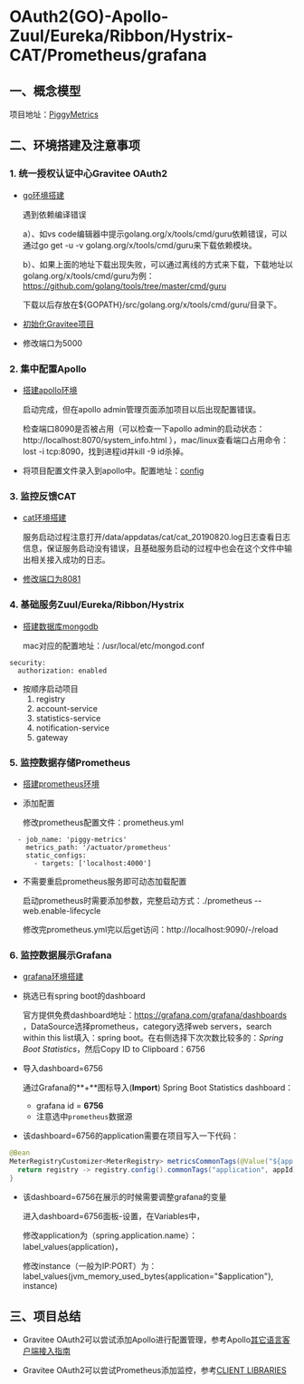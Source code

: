 # OAuth2(GO)-Apollo-Zuul/Eureka/Ribbon/Hystrix-CAT/Prometheus/grafana

## 一、概念模型

项目地址：[PiggyMetrics](https://github.com/sqshq/PiggyMetrics)

## 二、环境搭建及注意事项

### 1. 统一授权认证中心Gravitee OAuth2

- [go环境搭建](https://github.com/spring2go/gravitee_lab/tree/master/lab01)

  遇到依赖编译错误

  a）、如vs code编辑器中提示golang.org/x/tools/cmd/guru依赖错误，可以通过go get -u -v golang.org/x/tools/cmd/guru来下载依赖模块。

  b）、如果上面的地址下载出现失败，可以通过离线的方式来下载，下载地址以golang.org/x/tools/cmd/guru为例：https://github.com/golang/tools/tree/master/cmd/guru

  下载以后存放在${GOPATH}/src/golang.org/x/tools/cmd/guru/目录下。

- [初始化Gravitee项目](https://github.com/spring2go/gravitee_lab/tree/master/lab02)

- 修改端口为5000

### 2. 集中配置Apollo

- [搭建apollo环境](https://github.com/spring2go/apollo_lab/tree/master/lab01)

  启动完成，但在apollo admin管理页面添加项目以后出现配置错误。

  检查端口8090是否被占用（可以检查一下apollo admin的启动状态：http://localhost:8070/system_info.html ），mac/linux查看端口占用命令：lost -i tcp:8090，找到进程id并kill -9 id杀掉。

- 将项目配置文件录入到apollo中。配置地址：[config](https://github.com/spring2go/piggymetrics/tree/master/config)

### 3. 监控反馈CAT

- [cat环境搭建](https://github.com/spring2go/cat_lab/tree/master/lab01)

  服务启动过程注意打开/data/appdatas/cat/cat_20190820.log日志查看日志信息，保证服务启动没有错误，且基础服务启动的过程中也会在这个文件中输出相关接入成功的日志。

- [修改端口为8081](https://github.com/spring2go/case_study_lab/tree/master/lab04)

### 4. 基础服务Zuul/Eureka/Ribbon/Hystrix

- [搭建数据库mongodb](https://github.com/spring2go/case_study_lab/tree/master/lab01)

  mac对应的配置地址：/usr/local/etc/mongod.conf

```properties
security:
  authorization: enabled
```

- 按顺序启动项目
  1. registry
  2. account-service
  3. statistics-service
  4. notification-service
  5. gateway

### 5. 监控数据存储Prometheus

- [搭建prometheus环境](https://github.com/spring2go/prom_lab/tree/master/lab01)

- 添加配置

  修改prometheus配置文件：prometheus.yml
```properties
  - job_name: 'piggy-metrics'
    metrics_path: '/actuator/prometheus'
    static_configs:
      - targets: ['localhost:4000']
```

- 不需要重启prometheus服务即可动态加载配置

  启动prometheus时需要添加参数，完整启动方式：./prometheus --web.enable-lifecycle

  修改完prometheus.yml完以后get访问：http://localhost:9090/-/reload

### 6. 监控数据展示Grafana

- [grafana环境搭建](https://github.com/spring2go/prom_lab/tree/master/lab02)

- 挑选已有spring boot的dashboard

  官方提供免费dashboard地址：https://grafana.com/grafana/dashboards ，DataSource选择prometheus，category选择web servers，search within this list填入：spring boot。在右侧选择下次次数比较多的：*Spring Boot Statistics*，然后Copy ID to Clipboard：6756

- 导入dashboard=6756

  通过Grafana的**+**图标导入(**Import**) Spring Boot Statistics dashboard：

  - grafana id = **6756**
  - 注意选中`prometheus`数据源
  
- 该dashboard=6756的application需要在项目写入一下代码：

```java
@Bean
MeterRegistryCustomizer<MeterRegistry> metricsCommonTags(@Value("${app.id}") String appId) {
  return registry -> registry.config().commonTags("application", appId);
}
```
- 该dashboard=6756在展示的时候需要调整grafana的变量

  进入dashboard=6756面板-设置，在Variables中，

  修改application为（spring.application.name）：label_values(application)，

  修改instance（一般为IP:PORT）为：label_values(jvm_memory_used_bytes{application="$application"}, instance)

## 三、项目总结

- Gravitee OAuth2可以尝试添加Apollo进行配置管理，参考Apollo[其它语言客户端接入指南](https://github.com/ctripcorp/apollo/wiki/%E5%85%B6%E5%AE%83%E8%AF%AD%E8%A8%80%E5%AE%A2%E6%88%B7%E7%AB%AF%E6%8E%A5%E5%85%A5%E6%8C%87%E5%8D%97)

- Gravitee OAuth2可以尝试Prometheus添加监控，参考[CLIENT LIBRARIES](https://prometheus.io/docs/instrumenting/clientlibs/)